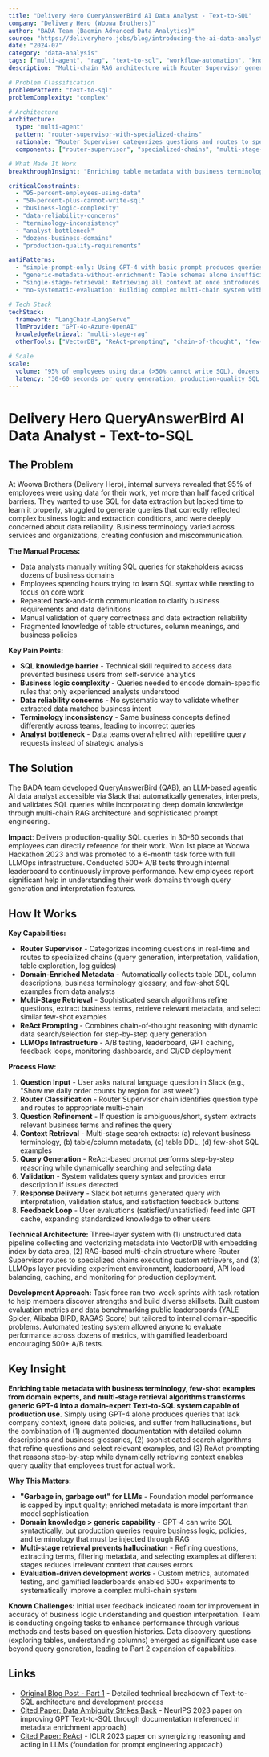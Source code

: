 ```yaml
---
title: "Delivery Hero QueryAnswerBird AI Data Analyst - Text-to-SQL"
company: "Delivery Hero (Woowa Brothers)"
author: "BADA Team (Baemin Advanced Data Analytics)"
source: "https://deliveryhero.jobs/blog/introducing-the-ai-data-analyst-queryanswerbird-part-1-utilization-of-rag-and-text-to-sql/"
date: "2024-07"
category: "data-analysis"
tags: ["multi-agent", "rag", "text-to-sql", "workflow-automation", "knowledge-retrieval", "production", "enterprise"]
description: "Multi-chain RAG architecture with Router Supervisor generating production-quality SQL queries in 30-60 seconds through domain-enriched metadata and ReAct prompting"

# Problem Classification
problemPattern: "text-to-sql"
problemComplexity: "complex"

# Architecture
architecture:
  type: "multi-agent"
  pattern: "router-supervisor-with-specialized-chains"
  rationale: "Router Supervisor categorizes questions and routes to specialized chains (query generation, interpretation, validation, table exploration, log guides) enabling targeted processing; multi-stage retrieval refines questions, extracts business terms, retrieves metadata, and selects few-shot examples at different stages reducing hallucination; ReAct prompting combines chain-of-thought reasoning with dynamic data search/selection for step-by-step generation; domain-enriched metadata (DDL, descriptions, terminology glossary, few-shot examples) transforms generic GPT-4 into domain expert; LLMOps infrastructure (A/B testing, leaderboard, caching, monitoring) enabled 500+ experiments for systematic improvement"
  components: ["router-supervisor", "specialized-chains", "multi-stage-retrieval", "react-prompting", "vector-store-pipeline", "business-terminology-glossary", "few-shot-examples", "llmops-infrastructure", "slack-interface", "feedback-loop"]

# What Made It Work
breakthroughInsight: "Enriching table metadata with business terminology, few-shot examples from domain experts, and multi-stage retrieval algorithms transforms generic GPT-4 into domain-expert Text-to-SQL capable of production use - simply using GPT-4 alone produces queries lacking company context, ignoring data policies, and suffering hallucinations, but combination of (1) augmented documentation with detailed column descriptions and business glossaries, (2) sophisticated search algorithms refining questions and selecting relevant examples, and (3) ReAct prompting reasoning step-by-step while dynamically retrieving context enables query quality that employees trust for actual work; 'garbage in, garbage out' principle applies where foundation model performance capped by input quality"

criticalConstraints:
  - "95-percent-employees-using-data"
  - "50-percent-plus-cannot-write-sql"
  - "business-logic-complexity"
  - "data-reliability-concerns"
  - "terminology-inconsistency"
  - "analyst-bottleneck"
  - "dozens-business-domains"
  - "production-quality-requirements"

antiPatterns:
  - "simple-prompt-only: Using GPT-4 with basic prompt produces queries lacking company context, ignoring data policies, and suffering hallucinations - domain-enriched metadata and multi-stage retrieval essential for production quality"
  - "generic-metadata-without-enrichment: Table schemas alone insufficient for business logic encoding - augmented documentation with detailed column descriptions, business terminology glossaries, and few-shot SQL examples from domain experts required"
  - "single-stage-retrieval: Retrieving all context at once introduces irrelevant information causing hallucinations - multi-stage approach (refine question → extract terms → retrieve metadata → select examples) at different stages reduces noise"
  - "no-systematic-evaluation: Building complex multi-chain system without evaluation framework prevents improvement - custom metrics, automated testing, and gamified leaderboard enabled 500+ A/B tests to systematically enhance performance"

# Tech Stack
techStack:
  framework: "LangChain-LangServe"
  llmProvider: "GPT-4o-Azure-OpenAI"
  knowledgeRetrieval: "multi-stage-rag"
  otherTools: ["VectorDB", "ReAct-prompting", "chain-of-thought", "few-shot-learning", "Slack-API", "GPT-caching", "monitoring-dashboards", "CI-CD-deployment"]

# Scale
scale:
  volume: "95% of employees using data (>50% cannot write SQL), dozens of business domains, 1st place Woowa Hackathon 2023 winner promoted to 6-month task force, 500+ A/B tests conducted"
  latency: "30-60 seconds per query generation, production-quality SQL that employees directly reference for work, feedback loops expand standardized knowledge to other users via GPT cache"
---
```


# Delivery Hero QueryAnswerBird AI Data Analyst - Text-to-SQL

## The Problem

At Woowa Brothers (Delivery Hero), internal surveys revealed that 95% of employees were using data for their work, yet more than half faced critical barriers. They wanted to use SQL for data extraction but lacked time to learn it properly, struggled to generate queries that correctly reflected complex business logic and extraction conditions, and were deeply concerned about data reliability. Business terminology varied across services and organizations, creating confusion and miscommunication.

**The Manual Process:**
- Data analysts manually writing SQL queries for stakeholders across dozens of business domains
- Employees spending hours trying to learn SQL syntax while needing to focus on core work
- Repeated back-and-forth communication to clarify business requirements and data definitions
- Manual validation of query correctness and data extraction reliability
- Fragmented knowledge of table structures, column meanings, and business policies

**Key Pain Points:**
- **SQL knowledge barrier** - Technical skill required to access data prevented business users from self-service analytics
- **Business logic complexity** - Queries needed to encode domain-specific rules that only experienced analysts understood
- **Data reliability concerns** - No systematic way to validate whether extracted data matched business intent
- **Terminology inconsistency** - Same business concepts defined differently across teams, leading to incorrect queries
- **Analyst bottleneck** - Data teams overwhelmed with repetitive query requests instead of strategic analysis

## The Solution

The BADA team developed QueryAnswerBird (QAB), an LLM-based agentic AI data analyst accessible via Slack that automatically generates, interprets, and validates SQL queries while incorporating deep domain knowledge through multi-chain RAG architecture and sophisticated prompt engineering.

**Impact**: Delivers production-quality SQL queries in 30-60 seconds that employees can directly reference for their work. Won 1st place at Woowa Hackathon 2023 and was promoted to a 6-month task force with full LLMOps infrastructure. Conducted 500+ A/B tests through internal leaderboard to continuously improve performance. New employees report significant help in understanding their work domains through query generation and interpretation features.

## How It Works

**Key Capabilities:**
- **Router Supervisor** - Categorizes incoming questions in real-time and routes to specialized chains (query generation, interpretation, validation, table exploration, log guides)
- **Domain-Enriched Metadata** - Automatically collects table DDL, column descriptions, business terminology glossary, and few-shot SQL examples from data analysts
- **Multi-Stage Retrieval** - Sophisticated search algorithms refine questions, extract business terms, retrieve relevant metadata, and select similar few-shot examples
- **ReAct Prompting** - Combines chain-of-thought reasoning with dynamic data search/selection for step-by-step query generation
- **LLMOps Infrastructure** - A/B testing, leaderboard, GPT caching, feedback loops, monitoring dashboards, and CI/CD deployment

**Process Flow:**
1. **Question Input** - User asks natural language question in Slack (e.g., "Show me daily order counts by region for last week")
2. **Router Classification** - Router Supervisor chain identifies question type and routes to appropriate multi-chain
3. **Question Refinement** - If question is ambiguous/short, system extracts relevant business terms and refines the query
4. **Context Retrieval** - Multi-stage search extracts: (a) relevant business terminology, (b) table/column metadata, (c) table DDL, (d) few-shot SQL examples
5. **Query Generation** - ReAct-based prompt performs step-by-step reasoning while dynamically searching and selecting data
6. **Validation** - System validates query syntax and provides error description if issues detected
7. **Response Delivery** - Slack bot returns generated query with interpretation, validation status, and satisfaction feedback buttons
8. **Feedback Loop** - User evaluations (satisfied/unsatisfied) feed into GPT cache, expanding standardized knowledge to other users

**Technical Architecture:** Three-layer system with (1) unstructured data pipeline collecting and vectorizing metadata into VectorDB with embedding index by data area, (2) RAG-based multi-chain structure where Router Supervisor routes to specialized chains executing custom retrievers, and (3) LLMOps layer providing experiment environment, leaderboard, API load balancing, caching, and monitoring for production deployment.

**Development Approach:** Task force ran two-week sprints with task rotation to help members discover strengths and build diverse skillsets. Built custom evaluation metrics and data benchmarking public leaderboards (YALE Spider, Alibaba BIRD, RAGAS Score) but tailored to internal domain-specific problems. Automated testing system allowed anyone to evaluate performance across dozens of metrics, with gamified leaderboard encouraging 500+ A/B tests.

## Key Insight

**Enriching table metadata with business terminology, few-shot examples from domain experts, and multi-stage retrieval algorithms transforms generic GPT-4 into a domain-expert Text-to-SQL system capable of production use.** Simply using GPT-4 alone produces queries that lack company context, ignore data policies, and suffer from hallucinations, but the combination of (1) augmented documentation with detailed column descriptions and business glossaries, (2) sophisticated search algorithms that refine questions and select relevant examples, and (3) ReAct prompting that reasons step-by-step while dynamically retrieving context enables query quality that employees trust for actual work.

**Why This Matters:**
- **"Garbage in, garbage out" for LLMs** - Foundation model performance is capped by input quality; enriched metadata is more important than model sophistication
- **Domain knowledge > generic capability** - GPT-4 can write SQL syntactically, but production queries require business logic, policies, and terminology that must be injected through RAG
- **Multi-stage retrieval prevents hallucination** - Refining questions, extracting terms, filtering metadata, and selecting examples at different stages reduces irrelevant context that causes errors
- **Evaluation-driven development works** - Custom metrics, automated testing, and gamified leaderboards enabled 500+ experiments to systematically improve a complex multi-chain system

**Known Challenges:** Initial user feedback indicated room for improvement in accuracy of business logic understanding and question interpretation. Team is conducting ongoing tasks to enhance performance through various methods and tests based on question histories. Data discovery questions (exploring tables, understanding columns) emerged as significant use case beyond query generation, leading to Part 2 expansion of capabilities.

## Links

- [Original Blog Post - Part 1](https://deliveryhero.jobs/blog/introducing-the-ai-data-analyst-queryanswerbird-part-1-utilization-of-rag-and-text-to-sql/) - Detailed technical breakdown of Text-to-SQL architecture and development process
- [Cited Paper: Data Ambiguity Strikes Back](https://neurips.cc/virtual/2023/poster/73502) - NeurIPS 2023 paper on improving GPT Text-to-SQL through documentation (referenced in metadata enrichment approach)
- [Cited Paper: ReAct](https://arxiv.org/abs/2210.03629) - ICLR 2023 paper on synergizing reasoning and acting in LLMs (foundation for prompt engineering approach)
